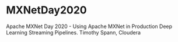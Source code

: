 # MXNetDay2020
Apache MXNet Day 2020 - Using Apache MXNet in Production Deep Learning Streaming Pipelines. Timothy Spann, Cloudera

